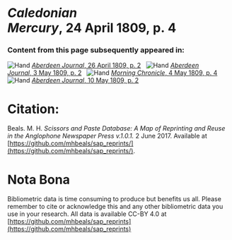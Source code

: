 # *Caledonian Mercury*, 24 April 1809, p. 4  
  
### Content from this page subsequently appeared in:  
![Hand](http://scissorsandpaste.net/wp-content/uploads/2017/06/smallhandpointer.png) [*Aberdeen Journal*, 26 April 1809, p. 2](https://mhbeals.github.io/sap_html/Aberdeen-Journal/Aberdeen-Journal-26-April-1809-p-2)  
![Hand](http://scissorsandpaste.net/wp-content/uploads/2017/06/smallhandpointer.png) [*Aberdeen Journal*, 3 May 1809, p. 2](https://mhbeals.github.io/sap_html/Aberdeen-Journal/Aberdeen-Journal-3-May-1809-p-2)  
![Hand](http://scissorsandpaste.net/wp-content/uploads/2017/06/smallhandpointer.png) [*Morning Chronicle*, 4 May 1809, p. 4](https://mhbeals.github.io/sap_html/Morning-Chronicle/Morning-Chronicle-4-May-1809-p-4)  
![Hand](http://scissorsandpaste.net/wp-content/uploads/2017/06/smallhandpointer.png) [*Aberdeen Journal*, 10 May 1809, p. 2](https://mhbeals.github.io/sap_html/Aberdeen-Journal/Aberdeen-Journal-10-May-1809-p-2)  


# Citation: 

Beals. M. H. *Scissors and Paste Database: A Map of Reprinting and Reuse in the Anglophone Newspaper Press v.1.0.1.* 2 June 2017. Available at [https://github.com/mhbeals/sap_reprints/](https://github.com/mhbeals/sap_reprints/). 

# Nota Bona

Bibliometric data is time consuming to produce but benefits us all. Please remember to cite or acknowledge this and any other bibliometric data you use in your research. All data is available CC-BY 4.0 at [https://github.com/mhbeals/sap_reprints](https://github.com/mhbeals/sap_reprints)